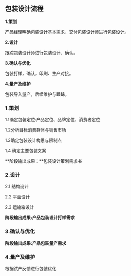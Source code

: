 ## 包装设计流程

**1.策划**

产品经理明确包装设计基本需求，交付包装设计师进行包装设计。

**2.设计**

跟踪包装设计师进行包装设计、确认。

**3.确认与优化**

包装打样，确认，印刷、生产对接。

**4.量产及维护**

包装导入量产，后续维护与跟踪。

### 1.策划

1.1确定包装定位:产品定位、品牌定位、消费者定位

1.2分析目标消费群体与销售市场

1.3确定包装设计构思与限制点

1.4 确定主要包装文案

**阶段输出成果：**包装设计策划需求书

### 2.设计

2.1 结构设计

2.2 平面设计

2.3 运输箱设计

**阶段输出成果:产品包装设计打样需求**

### 3.确认与优化
**阶段输出成果:产品包装量产需求**


### 4.量产及维护
根据试产反馈进行包装优化
